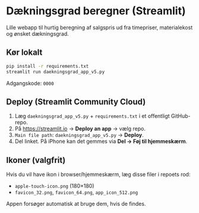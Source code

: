 # Dækningsgrad beregner (Streamlit)

Lille webapp til hurtig beregning af salgspris ud fra timepriser, materialekost og ønsket dækningsgrad.

## Kør lokalt
```bash
pip install -r requirements.txt
streamlit run daekningsgrad_app_v5.py
```
Adgangskode: `0000`

## Deploy (Streamlit Community Cloud)
1. Læg `daekningsgrad_app_v5.py` + `requirements.txt` i et offentligt GitHub-repo.
2. På https://streamlit.io → **Deploy an app** → vælg repo.
3. `Main file path`: `daekningsgrad_app_v5.py` → **Deploy**.
4. Del linket. På iPhone kan det gemmes via **Del → Føj til hjemmeskærm**.

## Ikoner (valgfrit)
Hvis du vil have ikon i browser/hjemmeskærm, læg disse filer i repoets rod:
- `apple-touch-icon.png` (180×180)
- `favicon_32.png`, `favicon_64.png`, `app_icon_512.png`

Appen forsøger automatisk at bruge dem, hvis de findes.
